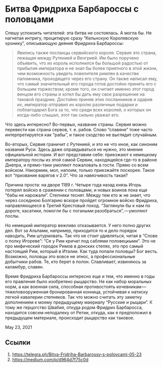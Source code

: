 # Битва Фридриха Барбароссы с половцами

Спешу успокоить читателей: эта битва не состоялась. А могла бы. Не
нагнетая интригу, процитирую сразу “Кельнскую Королевскую хронику”,
описывающую деяния Фридриха Барбароссы:

>  Явились также посланцы сервийского короля. Сервия это страна,
>  лежащая между Рутенией и Венгрией. Им было поручено объявить, что их
>  король исполнился бы большой радостью от прибытия императора и не
>  знал бы более приятного в этой жизни, чем возможность увидеть
>  повелителя римлян в качестве паломника, проходящего через его
>  страну. Он также написал ему, что самый значительный его города
>  готов достойно принять его с большим торжеством; кроме того, он
>  считает именно этот город венцом его страны и хотел бы дать ему свое
>  разрешение на таковой праздник. Достойно приняв этих посланников и
>  одарив их, император отправил их королю различные подарки и
>  поблагодарил Бога за то, что среди всех королей, о которых он
>  когда-либо слышал, этот так сильно уважал его.

Что здесь интересно? Во-первых, название страны. Сервия можно перевести
как страна сервов, т. е. рабов. Слово “славяне” тоже часто
интерпретируется как “рабы”, и такое сходство не выглядит случайным.

Во-вторых, Сервия граничит с Рутенией, и это не что иное, как синоним
названия Руси. Здесь даже оправдываться не нужно, это мнение
официальной истории. И вот представим себе: приезжают к немецкому
императору послы из этой самой Сервии, находящейся где-то в районе
Днепра, и прямо-таки умоляют пожаловать в гости. Прямо со всем войском.
Накормим, мол, напоим, только приезжайте поскорее. Такое вот “призвание
варягов v 2.0”. Что за навязчивость такая?

Причина проста: на дворе 1189 г. Четыре года назад князь Игорь потерял
войско в сражении с половцами, и новых воинов пока еще “бабы не
нарожали”. Степняки теснят. Между тем кто ж не знает, что через
соседнюю Болгарию вскоре пройдет огромное войско Фридриха,
направляющееся в Третий Крестовый поход. “Заглянули бы к нам по дороге,
касатики, помогли бы с погаными разобраться”, — умоляют послы.

Но немецкий император вежливо отказывается. У него полно других дел.
Вот за Альпами, например, приходится то и дело порядок наводить, Рим
штурмовать. Так что не стоит удивляться, читая в “Слове о полку
Игореве”: “Се у Рим кричат под саблями половецкыми”. Это не про
мифический городок Римов в донских степях, это про самый настоящий Рим,
который в Италии. Как туда попали половцы? Бог весть. Возможно, половцы
это вовсе не этнос, а профессиональные добытчики рабов. Те, кто берет в
полон. Славливает, извиняюсь за каламбур, славян.

Время Фридриха Барбароссы интересно еще и тем, что именно в годы его
правления было изобретено рыцарство. Не как набор моральных норм, а как
военная сила, способная противостоять кочевникам — тяжеловооруженная
бронированная конница, устойчивая к натиску легкой кавалерии степняков.
Так что можно считать эту заметку дополнением к моему предыдущему
маериалу “Русские и рыцари”. К тому же герцогство Швабия, откуда родом
Фридрих Барбаросса, находится совсем неподалеку от Ретии, откуда, как я
предположил в предыдущем материале, происходит рыцарство как таковое.

<time>May 23, 2021</time>

## Ссылки

1. https://telegra.ph/Bitva-Fridriha-Barbarossy-s-polovcami-05-23
3. https://medium.com/p/d964d7f75c0d
